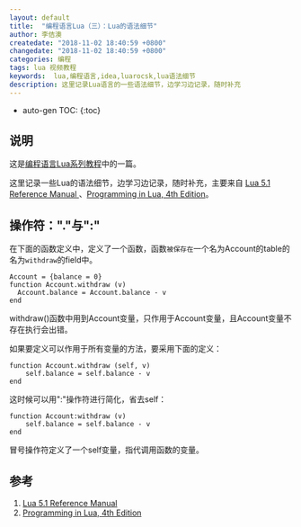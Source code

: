 ```yaml
---
layout: default
title:  "编程语言Lua（三）：Lua的语法细节"
author: 李佶澳
createdate: "2018-11-02 18:40:59 +0800"
changedate: "2018-11-02 18:40:59 +0800"
categories: 编程
tags: lua 视频教程
keywords:  lua,编程语言,idea,luarocsk,lua语法细节
description: 这里记录Lua语言的一些语法细节，边学习边记录，随时补充
---
```


* auto-gen TOC:
{:toc}

## 说明

这是[编程语言Lua系列教程](https://www.lijiaocn.com/tags/class.html)中的一篇。

这里记录一些Lua的语法细节，边学习边记录，随时补充，主要来自 [Lua 5.1 Reference Manual ][1]、[Programming in Lua, 4th Edition][2]。

## 操作符："."与":"

在下面的函数定义中，定义了一个函数，函数`被保存在`一个名为Account的table的名为`withdraw`的field中。

	Account = {balance = 0}
	function Account.withdraw (v)
	  Account.balance = Account.balance - v
	end

withdraw()函数中用到Account变量，只作用于Account变量，且Account变量不存在执行会出错。

如果要定义可以作用于所有变量的方法，要采用下面的定义：

	function Account.withdraw (self, v)
	    self.balance = self.balance - v
	end

这时候可以用":"操作符进行简化，省去self：

	function Account:withdraw (v)
	    self.balance = self.balance - v
	end

冒号操作符定义了一个self变量，指代调用函数的变量。

## 参考

1. [Lua 5.1 Reference Manual ][1]
2. [Programming in Lua, 4th Edition][2]

[1]: https://www.lua.org/manual/5.1/manual.html#pdf-_G "Lua 5.1 Reference Manual "
[2]: https://pan.baidu.com/s/1NOhdKjDbg18RQ_4DkGC8tg "Programming in Lua, 4th Edition"
